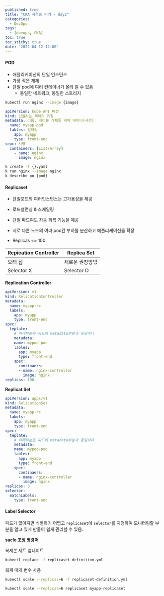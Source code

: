 ```yaml
---
published: true
title: "CKA 자격증 따기 - day2"
categories:
  - DevOps
tags:
  - [devops, CKA]
toc: true
toc_sticky: true
date: "2022-04-12 12:00"
---
```


#### POD

* 애플리케이션의 단일 인스턴스
* 가장 작은 개체
* 단일 pod에 여러 컨테이너가 올라 갈 수 있음
    * 동일한 네트워크, 동일한 스토리지

```bash
kubectl run nginx --image {image}
```

```yaml
apiVersion: kube API 버전
kind: 만들려는 객체의 유형
metadata: 이름, 레이블 개체등 개체 데이터(사전)
  name: myapp-pod
  lables: 필터링
    app: myapp
    type: front-end
sepc: 사양
  containers: [List/Array]
    - name: nginx
      image: nginx
```

```bash
k create -f {}.yaml
k run nginx --image nginx
k describe po {pod}
```

#### Replicaset

* 단일포드의 여러인스턴스는 고가용성을 제공

* 로드밸런싱 & 스캐일링
* 단일 파드여도 자동 회복 기능을 제공

* 서로 다른 노드의 여러 pod간 부하를 분산하고 애플리케이션을 확장
* Replicas <= 100

| Repication Controller | Replica Set     |
| --------------------- | --------------- |
| 오래 됨               | 새로운 권장방법 |
| Selector X            | Selector O      |

**Replication Controller**

```yaml
apiVersion: v1
kind: RelicationController
metadata:
  name: myapp-rc
  labels:
    app: myapp
    type: front-end
spec:
  teplate:
    # 아래부분은 파드에 metadata부분과 동일하다
    metadata:
    name: mypod-pod
    lables:
      app: myapp
      type: front-end
    spec:
      continaers:
      - name: nginx-controller
        image: nginx
replicas: 100
```

**Replicat Set**

```yaml
apiVersion: apps/v1
kind: RelicationSet
metadata:
  name: myapp-rc
  labels:
    app: myapp
    type: front-end
spec:
  teplate:
    # 아래부분은 파드에 metadata부분과 동일하다
    metadata:
    name: mypod-pod
    lables:
      app: myapp
      type: front-end
    spec:
      continaers:
      - name: nginx-controller
        image: nginx
replicas: 3
selector:
  matchLabels:
    type: front-end
```

#### Label Selector

파드가 많아지면 식별하기 어렵고 `replicaset`에 `selector`를 지정하여 모니터링할 부분을 알고 있게 만들어 쉽게 관리할 수 있음.

**sacle 조정 명령어**

복제본 세트 업데이트

```bash
kubectl replace -f replicaset-definition.yml
```

복제 매개 변수 사용

```bash
kubectl scale --replicas=6 -f replicaset-definition.yml
```

```bash
kubectl scale --replicas=6 replicaset myapp-replicaset
```

